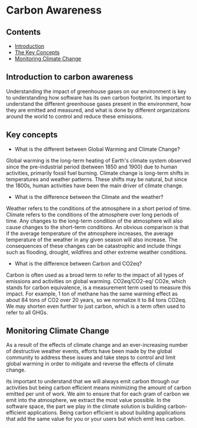 # Carbon Awareness

## Contents

- [Introduction](#introduction-to-carbon-awareness)
- [The Key Concepts](#key-concepts)
- [Monitoring Climate Change](#monitoring-climate-change)

## Introduction to carbon awareness

Understanding the impact of greenhouse gases on our environment is key to understanding how software has its own carbon footprint. Its important to understand the different greenhouse gases present in the environment, how they are emitted and measured, and what is done by different organizations around the world to control and reduce these emissions.

## Key concepts

- What is the different between Global Warming and Climate Change?

Global warming is the long-term heating of Earth's climate system observed since the pre-industrial period (between 1850 and 1900) due to human activities, primarily fossil fuel burning. Climate change is long-term shifts in temperatures and weather patterns. These shifts may be natural, but since the 1800s, human activities have been the main driver of climate change.

- What is the difference between the Climate and the weather?

Weather refers to the conditions of the atmosphere in a short period of time. Climate refers to the conditions of the atmosphere over long periods of time. Any changes to the long-term condition of the atmosphere will also cause changes to the short-term conditions. An obvious comparison is that if the average temperature of the atmosphere increases, the average temperature of the weather in any given season will also increase. The consequences of these changes can be catastrophic and include things such as flooding, drought, wildfires and other extreme weather conditions.

- What is the difference between Carbon and CO2eq?

Carbon is often used as a broad term to refer to the impact of all types of emissions and activities on global warming. CO2eq/CO2-eq/ CO2e, which stands for carbon equivalence, is a measurement term used to measure this impact. For example, 1 ton of methane has the same warming effect as about 84 tons of CO2 over 20 years, so we normalize it to 84 tons CO2eq. We may shorten even further to just carbon, which is a term often used to refer to all GHGs.

## Monitoring Climate Change

As a result of the effects of climate change and an ever-increasing number of destructive weather events, efforts have been made by the global community to address these issues and take steps to control and limit global warming in order to mitigate and reverse the effects of climate change.

its important to understand that we will always emit carbon through our activities but being carbon efficient means minimizing the amount of carbon emitted per unit of work. We aim to ensure that for each gram of carbon we emit into the atmosphere, we extract the most value possible. In the software space, the part we play in the climate solution is building carbon-efficient applications. Being carbon efficient is about building applications that add the same value for you or your users but which emit less carbon.
